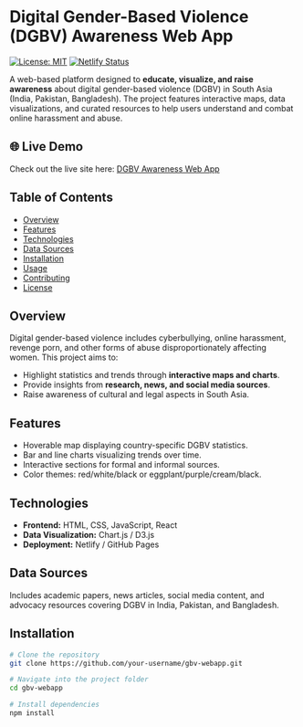 # Digital Gender-Based Violence (DGBV) Awareness Web App

[![License: MIT](https://img.shields.io/badge/License-MIT-yellow.svg)](LICENSE)
[![Netlify Status](https://api.netlify.com/api/v1/badges/YOUR_BADGE_ID/deploy-status)](https://YOUR_NETLIFY_LINK)

A web-based platform designed to **educate, visualize, and raise awareness** about digital gender-based violence (DGBV) in South Asia (India, Pakistan, Bangladesh). The project features interactive maps, data visualizations, and curated resources to help users understand and combat online harassment and abuse.

## 🌐 Live Demo

Check out the live site here: [DGBV Awareness Web App](https://YOUR_NETLIFY_LINK)

## Table of Contents

- [Overview](#overview)
- [Features](#features)
- [Technologies](#technologies)
- [Data Sources](#data-sources)
- [Installation](#installation)
- [Usage](#usage)
- [Contributing](#contributing)
- [License](#license)

## Overview

Digital gender-based violence includes cyberbullying, online harassment, revenge porn, and other forms of abuse disproportionately affecting women. This project aims to:

- Highlight statistics and trends through **interactive maps and charts**.
- Provide insights from **research, news, and social media sources**.
- Raise awareness of cultural and legal aspects in South Asia.

## Features

- Hoverable map displaying country-specific DGBV statistics.
- Bar and line charts visualizing trends over time.
- Interactive sections for formal and informal sources.
- Color themes: red/white/black or eggplant/purple/cream/black.

## Technologies

- **Frontend:** HTML, CSS, JavaScript, React
- **Data Visualization:** Chart.js / D3.js
- **Deployment:** Netlify / GitHub Pages

## Data Sources

Includes academic papers, news articles, social media content, and advocacy resources covering DGBV in India, Pakistan, and Bangladesh.

## Installation

```bash
# Clone the repository
git clone https://github.com/your-username/gbv-webapp.git

# Navigate into the project folder
cd gbv-webapp

# Install dependencies
npm install
